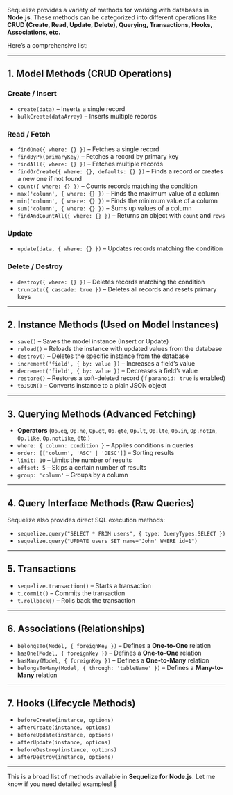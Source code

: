 Sequelize provides a variety of methods for working with databases in **Node.js**. These methods can be categorized into different operations like **CRUD (Create, Read, Update, Delete), Querying, Transactions, Hooks, Associations, etc.**  

Here’s a comprehensive list:

---

## **1. Model Methods (CRUD Operations)**  

### **Create / Insert**  
- `create(data)` – Inserts a single record  
- `bulkCreate(dataArray)` – Inserts multiple records  

### **Read / Fetch**  
- `findOne({ where: {} })` – Fetches a single record  
- `findByPk(primaryKey)` – Fetches a record by primary key  
- `findAll({ where: {} })` – Fetches multiple records  
- `findOrCreate({ where: {}, defaults: {} })` – Finds a record or creates a new one if not found  
- `count({ where: {} })` – Counts records matching the condition  
- `max('column', { where: {} })` – Finds the maximum value of a column  
- `min('column', { where: {} })` – Finds the minimum value of a column  
- `sum('column', { where: {} })` – Sums up values of a column  
- `findAndCountAll({ where: {} })` – Returns an object with `count` and `rows`  

### **Update**  
- `update(data, { where: {} })` – Updates records matching the condition  

### **Delete / Destroy**  
- `destroy({ where: {} })` – Deletes records matching the condition  
- `truncate({ cascade: true })` – Deletes all records and resets primary keys  

---

## **2. Instance Methods (Used on Model Instances)**  
- `save()` – Saves the model instance (Insert or Update)  
- `reload()` – Reloads the instance with updated values from the database  
- `destroy()` – Deletes the specific instance from the database  
- `increment('field', { by: value })` – Increases a field’s value  
- `decrement('field', { by: value })` – Decreases a field’s value  
- `restore()` – Restores a soft-deleted record (if `paranoid: true` is enabled)  
- `toJSON()` – Converts instance to a plain JSON object  

---

## **3. Querying Methods (Advanced Fetching)**  
- **Operators** (`Op.eq`, `Op.ne`, `Op.gt`, `Op.gte`, `Op.lt`, `Op.lte`, `Op.in`, `Op.notIn`, `Op.like`, `Op.notLike`, etc.)  
- `where: { column: condition }` – Applies conditions in queries  
- `order: [['column', 'ASC' | 'DESC']]` – Sorting results  
- `limit: 10` – Limits the number of results  
- `offset: 5` – Skips a certain number of results  
- `group: 'column'` – Groups by a column  

---

## **4. Query Interface Methods (Raw Queries)**  
Sequelize also provides direct SQL execution methods:  
- `sequelize.query("SELECT * FROM users", { type: QueryTypes.SELECT })`  
- `sequelize.query("UPDATE users SET name='John' WHERE id=1")`  

---

## **5. Transactions**
- `sequelize.transaction()` – Starts a transaction  
- `t.commit()` – Commits the transaction  
- `t.rollback()` – Rolls back the transaction  

---

## **6. Associations (Relationships)**
- `belongsTo(Model, { foreignKey })` – Defines a **One-to-One** relation  
- `hasOne(Model, { foreignKey })` – Defines a **One-to-One** relation  
- `hasMany(Model, { foreignKey })` – Defines a **One-to-Many** relation  
- `belongsToMany(Model, { through: 'tableName' })` – Defines a **Many-to-Many** relation  

---

## **7. Hooks (Lifecycle Methods)**
- `beforeCreate(instance, options)`  
- `afterCreate(instance, options)`  
- `beforeUpdate(instance, options)`  
- `afterUpdate(instance, options)`  
- `beforeDestroy(instance, options)`  
- `afterDestroy(instance, options)`  

---

This is a broad list of methods available in **Sequelize for Node.js**. Let me know if you need detailed examples! 🚀